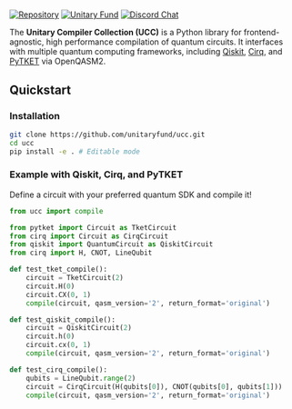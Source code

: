 # <a href="https://github.com/unitaryfund/ucc">
[![Repository](https://img.shields.io/badge/GitHub-5C5C5C.svg?logo=github)](https://github.com/unitaryfund/ucc)
[![Unitary Fund](https://img.shields.io/badge/Supported%20By-Unitary%20Fund-FFFF00.svg)](https://unitary.fund)
[![Discord Chat](https://img.shields.io/badge/dynamic/json?color=blue&label=Discord&query=approximate_presence_count&suffix=%20online.&url=https%3A%2F%2Fdiscord.com%2Fapi%2Finvites%2FJqVGmpkP96%3Fwith_counts%3Dtrue)](http://discord.unitary.fund)

The **Unitary Compiler Collection (UCC)** is a Python library for frontend-agnostic, high performance compilation of quantum circuits. It interfaces with multiple quantum computing frameworks, including [Qiskit](https://github.com/Qiskit/qiskit), [Cirq](https://github.com/quantumlib/Cirq), and [PyTKET](https://github.com/CQCL/tket) via OpenQASM2. 


## Quickstart

### Installation

```bash
git clone https://github.com/unitaryfund/ucc.git
cd ucc
pip install -e . # Editable mode
```

### Example with Qiskit, Cirq, and PyTKET

Define a circuit with your preferred quantum SDK and compile it!

```python
from ucc import compile

from pytket import Circuit as TketCircuit
from cirq import Circuit as CirqCircuit
from qiskit import QuantumCircuit as QiskitCircuit
from cirq import H, CNOT, LineQubit

def test_tket_compile():
    circuit = TketCircuit(2)
    circuit.H(0)
    circuit.CX(0, 1)
    compile(circuit, qasm_version='2', return_format='original')

def test_qiskit_compile():
    circuit = QiskitCircuit(2)
    circuit.h(0)
    circuit.cx(0, 1)
    compile(circuit, qasm_version='2', return_format='original')

def test_cirq_compile():
    qubits = LineQubit.range(2)
    circuit = CirqCircuit(H(qubits[0]), CNOT(qubits[0], qubits[1]))
    compile(circuit, qasm_version='2', return_format='original')
```
